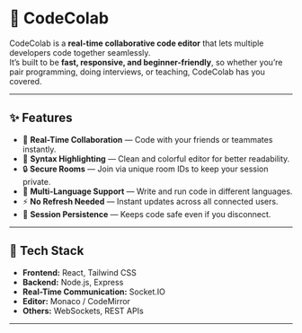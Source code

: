 # 🚀 CodeColab

CodeColab is a **real-time collaborative code editor** that lets multiple developers code together seamlessly.  
It’s built to be **fast, responsive, and beginner-friendly**, so whether you’re pair programming, doing interviews, or teaching, CodeColab has you covered.

---

## ✨ Features

- 📡 **Real-Time Collaboration** — Code with your friends or teammates instantly.
- 🎨 **Syntax Highlighting** — Clean and colorful editor for better readability.
- 🔒 **Secure Rooms** — Join via unique room IDs to keep your session private.
- 📝 **Multi-Language Support** — Write and run code in different languages.
- ⚡ **No Refresh Needed** — Instant updates across all connected users.
- 💾 **Session Persistence** — Keeps code safe even if you disconnect.

---

## 📂 Tech Stack

- **Frontend:** React, Tailwind CSS
- **Backend:** Node.js, Express
- **Real-Time Communication:** Socket.IO
- **Editor:** Monaco / CodeMirror
- **Others:** WebSockets, REST APIs

---


